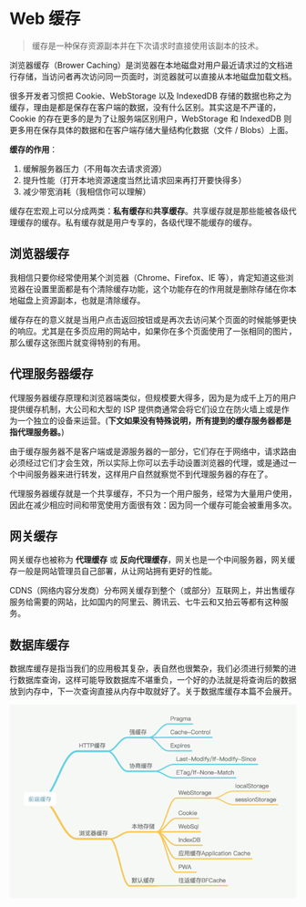 # Web 缓存

> 缓存是一种保存资源副本并在下次请求时直接使用该副本的技术。

浏览器缓存（Brower Caching）是浏览器在本地磁盘对用户最近请求过的文档进行存储，当访问者再次访问同一页面时，浏览器就可以直接从本地磁盘加载文档。

很多开发者习惯把 Cookie、WebStorage 以及 IndexedDB 存储的数据也称之为缓存，理由是都是保存在客户端的数据，没有什么区别。其实这是不严谨的，Cookie 的存在更多的是为了让服务端区别用户，WebStorage 和 IndexedDB 则更多用在保存具体的数据和在客户端存储大量结构化数据（文件 / Blobs）上面。

 **缓存的作用**：

1. 缓解服务器压力（不用每次去请求资源）
2. 提升性能（打开本地资源速度当然比请求回来再打开要快得多）
3. 减少带宽消耗（我相信你可以理解）

缓存在宏观上可以分成两类：**私有缓存**和**共享缓存**。共享缓存就是那些能被各级代理缓存的缓存。私有缓存就是用户专享的，各级代理不能缓存的缓存。

## 浏览器缓存

我相信只要你经常使用某个浏览器（Chrome、Firefox、IE 等），肯定知道这些浏览器在设置里面都是有个清除缓存功能，这个功能存在的作用就是删除存储在你本地磁盘上资源副本，也就是清除缓存。

缓存存在的意义就是当用户点击返回按钮或是再次去访问某个页面的时候能够更快的响应。尤其是在多页应用的网站中，如果你在多个页面使用了一张相同的图片，那么缓存这张图片就变得特别的有用。

## 代理服务器缓存

代理服务器缓存原理和浏览器端类似，但规模要大得多，因为是为成千上万的用户提供缓存机制，大公司和大型的 ISP 提供商通常会将它们设立在防火墙上或是作为一个独立的设备来运营。(**下文如果没有特殊说明，所有提到的缓存服务器都是指代理服务器。**)

由于缓存服务器不是客户端或是源服务器的一部分，它们存在于网络中，请求路由必须经过它们才会生效，所以实际上你可以去手动设置浏览器的代理，或是通过一个中间服务器来进行转发，这样用户自然就察觉不到代理服务器的存在了。

代理服务器缓存就是一个共享缓存，不只为一个用户服务，经常为大量用户使用，因此在减少相应时间和带宽使用方面很有效：因为同一个缓存可能会被重用多次。

## 网关缓存

网关缓存也被称为 **代理缓存** 或 **反向代理缓存**，网关也是一个中间服务器，网关缓存一般是网站管理员自己部署，从让网站拥有更好的性能。

CDNS（网络内容分发商）分布网关缓存到整个（或部分）互联网上，并出售缓存服务给需要的网站，比如国内的阿里云、腾讯云、七牛云和又拍云等都有这种服务。

## 数据库缓存

数据库缓存是指当我们的应用极其复杂，表自然也很繁杂，我们必须进行频繁的进行数据库查询，这样可能导致数据库不堪重负，一个好的办法就是将查询后的数据放到内存中，下一次查询直接从内存中取就好了。关于数据库缓存本篇不会展开。

![前端缓存](../../images/5/1316be79-28fb-47ee-9cc4-962560508ed7.png)
